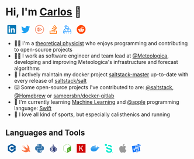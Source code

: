 # Hi, I'm [Carlos](https://cdalvaro.io) 👋

<a href="https://www.linkedin.com/in/cdalvaro"><img src="https://raw.githubusercontent.com/cdalvaro/cdalvaro/main/assets/linkedin.svg" alt="cdalvaro" height="24px" hspace="5px" /></a>
<a href="https://twitter.com/cdaIvaro"><img src="https://raw.githubusercontent.com/cdalvaro/cdalvaro/main/assets/twitter.svg" alt="cdaIvaro" height="24px" hspace="5px" /></a>
<a href="https://app.pluralsight.com/profile/cdalvaro"><img src="https://raw.githubusercontent.com/cdalvaro/cdalvaro/main/assets/pluralsight.svg" alt="cdalvaro" height="24px" hspace="5px" /></a>
<a href="https://stackoverflow.com/users/3398062"><img src="https://raw.githubusercontent.com/cdalvaro/cdalvaro/main/assets/stackoverflow.svg" alt="cdalvaro" height="24px" hspace="5px" /></a>
<a href="https://keybase.io/cdalvaro"><img src="https://raw.githubusercontent.com/cdalvaro/cdalvaro/main/assets/keybase.svg" alt="cdalvaro" height="24px" hspace="5px" /></a>
<a href="https://www.reddit.com/user/cdalvaro"><img src="https://raw.githubusercontent.com/cdalvaro/cdalvaro/main/assets/reddit.svg" alt="cdalvaro" height="24px" hspace="5px" /></a>

- 👨‍🎓 I'm a [theoretical physicist](https://github.com/cdalvaro/theoretical-physics-master-thesis) who enjoys programming and contributing to open-source projects
- 👨‍💻 I work as software engineer and team lead at [@Meteologica](http://www.meteologica.com), developing and improving Meteologica's infrastructure and forecast algorithms
- 🚀 I actively maintain my docker project [saltstack-master](https://github.com/cdalvaro/saltstack-master) up-to-date with every release of [saltstack/salt](https://github.com/saltstack/salt)
- ⌨️ Some open-source projects I've contributed to are: [@saltstack](https://github.com/saltstack), [@Homebrew](https://github.com/Homebrew) or [sameersbn/docker-gitlab](https://github.com/sameersbn/docker-gitlab)
- 🌱 I'm currently learning [Machine Learning](https://github.com/cdalvaro/machine-learning-notebooks) and [@apple](https://github.com/apple) programming language: [Swift](https://github.com/apple/swift)
- 🎽 I love all kind of sports, but especially calisthenics and running

## Languages and Tools

<a href="https://isocpp.org"><img src="https://raw.githubusercontent.com/cdalvaro/cdalvaro/main/assets/cplusplus.svg" alt="C++" height="24px" hspace="5px" /></a>
<a href="https://swift.org"><img src="https://raw.githubusercontent.com/cdalvaro/cdalvaro/main/assets/swift.svg" alt="Swift" height="24px" hspace="5px" /></a>
<a href="https://www.python.org"><img src="https://raw.githubusercontent.com/cdalvaro/cdalvaro/main/assets/python.svg" alt="Python" height="24px" hspace="5px" /></a>
<a href="https://www.perl.org"><img src="https://raw.githubusercontent.com/cdalvaro/cdalvaro/main/assets/perl.svg" alt="Perl" height="24px" hspace="5px" /></a>
<a href="https://www.gnu.org/software/bash/"><img src="https://raw.githubusercontent.com/cdalvaro/cdalvaro/main/assets/gnubash.svg" alt="Bash" height="24px" hspace="5px" /></a>
<a href="https://keras.io"><img src="https://raw.githubusercontent.com/cdalvaro/cdalvaro/main/assets/keras.svg" alt="Keras" height="24px" hspace="5px" /></a>
<a href="https://www.docker.com"><img src="https://raw.githubusercontent.com/cdalvaro/cdalvaro/main/assets/docker.svg" alt="Docker" height="24px" hspace="5px" /></a>
<a href="https://www.saltstack.com"><img src="https://raw.githubusercontent.com/cdalvaro/cdalvaro/main/assets/saltstack.svg" alt="SaltStack" height="24px" hspace="5px" /></a>
<a href="https://developer.apple.com"><img src="https://raw.githubusercontent.com/cdalvaro/cdalvaro/main/assets/apple.svg" alt="macOS, iOS" height="24px" hspace="5px" /></a>
<a href="https://developer.apple.com/xcode"><img src="https://raw.githubusercontent.com/cdalvaro/cdalvaro/main/assets/xcode.svg" alt="Xcode" height="24px" hspace="5px" /></a>
